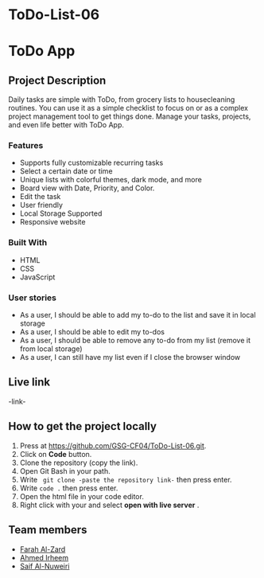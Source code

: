 # ToDo-List-06

# ToDo App

## Project Description

Daily tasks are simple with ToDo, from grocery lists to housecleaning routines. You can use it as a simple checklist to focus on or as a complex project management tool to get things done.
Manage your tasks, projects, and even life better with ToDo App.

### Features

- Supports fully customizable recurring tasks
- Select a certain date or time
- Unique lists with colorful themes, dark mode, and more
- Board view with Date, Priority, and Color.
- Edit the task
- User friendly
- Local Storage Supported
- Responsive website

### Built With

- HTML
- CSS
- JavaScript

### User stories

- As a user, I should be able to add my to-do to the list and save it in local storage
- As a user, I should be able to edit my to-dos
- As a user, I should be able to remove any to-do from my list (remove it from local storage)
- As a user, I can still have my list even if I close the browser window

## Live link

-link-

## How to get the project locally

1. Press at https://github.com/GSG-CF04/ToDo-List-06.git.
2. Click on **Code** button.
3. Clone the repository (copy the link).
4. Open Git Bash in your path.
5. Write ` git clone -paste the repository link-` then press enter.
6. Write `code .` then press enter.
7. Open the html file in your code editor.
8. Right click with your and select **open with live server** .

## Team members

- [Farah Al-Zard](https://github.com/farahalzard)
- [Ahmed Irheem](https://github.com/ahmedirheem)
- [Saif Al-Nuweiri](https://github.com/kakashii7)
